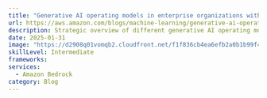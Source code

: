 ```yaml
---
title: "Generative AI operating models in enterprise organizations with Amazon Bedrock"
url: https://aws.amazon.com/blogs/machine-learning/generative-ai-operating-models-in-enterprise-organizations-with-amazon-bedrock/
description: Strategic overview of different generative AI operating models for enterprise organizations including centralized, federated, and hybrid approaches
date: 2025-01-31
image: "https://d2908q01vomqb2.cloudfront.net/f1f836cb4ea6efb2a0b1b99f41ad8b103eff4b59/2025/01/17/ML-17294-OPM-1.jpg"
skillLevel: Intermediate
frameworks:
services:
  - Amazon Bedrock
category: Blog
---
```

